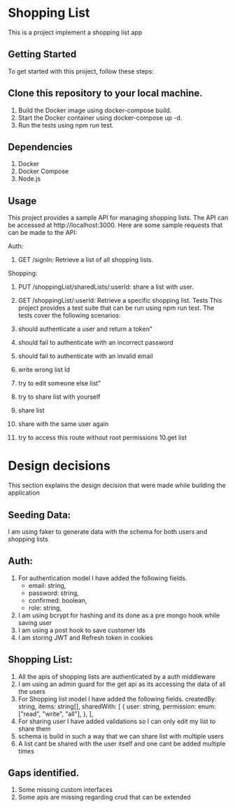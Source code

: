 # Shopping List

This is a project implement a shopping list app

## Getting Started

To get started with this project, follow these steps:

## Clone this repository to your local machine.

1. Build the Docker image using docker-compose build.
2. Start the Docker container using docker-compose up -d.
3. Run the tests using npm run test.

## Dependencies

1. Docker
2. Docker Compose
3. Node.js

## Usage

This project provides a sample API for managing shopping lists. The API can be accessed at http://localhost:3000. Here are some sample requests that can be made to the API:

Auth:

1. GET /signIn: Retrieve a list of all shopping lists.

Shopping:

1. PUT /shoppingList/sharedLists/:userId: share a list with user.
2. GET /shoppingList/:userId: Retrieve a specific shopping list.
   Tests
   This project provides a test suite that can be run using npm run test. The tests cover the following scenarios:

3. should authenticate a user and return a token"
4. should fail to authenticate with an incorrect password
5. should fail to authenticate with an invalid email
6. write wrong list Id
7. try to edit someone else list"
8. try to share list with yourself
9. share list
10. share with the same user again
11. try to access this route without root permissions
    10.get list

# Design decisions

This section explains the design decision that were made while building the application

## Seeding Data:

I am using faker to generate data with the schema for both users and shopping lists

## Auth:

1. For authentication model I have added the following fields.
   - email: string,
   - password: string,
   - confirmed: boolean,
   - role: string,
2. I am using bcrypt for hashing and its done as a pre mongo hook while saving user
3. I am using a post hook to save customer Ids
4. I am storing JWT and Refresh token in cookies

## Shopping List:

1. All the apis of shopping lists are authenticated by a auth middleware
2. I am using an admin guard for the get api as its accessing the data of all the users
3. For Shopping list model I have added the following fields.
   createdBy: string,
   items: string[],
   sharedWith: [
   {
   user: string,
   permission: enum: ["read", "write", "all"],
   },
   ],
4. For sharing user I have added validations so I can only edit my list to share them
5. schema is build in such a way that we can share list with multiple users
6. A list cant be shared with the user itself and one cant be added multiple times

## Gaps identified.

1. Some missing custom interfaces
2. Some apis are missing regarding crud that can be extended
